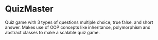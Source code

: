 # QuizMaster
Quiz game with 3 types of questions multiple choice, true false, and short answer. Makes use of OOP concepts like inheritance, polymorphism and abstract classes to make a scalable quiz game.
